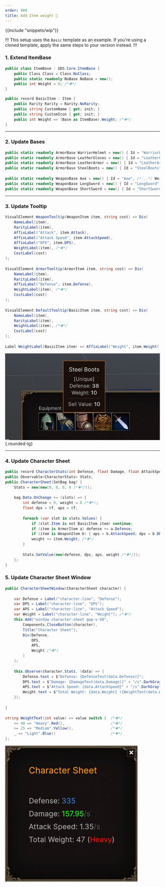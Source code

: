 ```yaml
---
order: 900
title: Add Item weight 🚧
---
```


{{include "snippets/wip"}}

!!!
This setup uses the `Basic` template as an example. If you're using a cloned template, apply the same steps to your version instead.
!!!

### 1. Extend ItemBase

```cs #4 ItemBase.cs
public class ItemBase : GDS.Core.ItemBase {
    public Class Class = Class.NoClass;
    public static readonly NoBase NoBase = new();
    public int Weight = 0; /*✚*/
}
```

```cs #5 Item.cs
public record BasicItem : Item {
    public Rarity Rarity = Rarity.NoRarity;
    public string CustomName { get; init; }
    public string CustomIcon { get; init; }
    public int Weight => (Base as ItemBase).Weight; /*✚*/
}
```

---
### 2. Update Bases

```cs # Bases.cs
public static readonly ArmorBase WarriorHelmet = new() { Id = "WarriorHelmet", /*...*/ Weight = 10 /*✚*/};
public static readonly ArmorBase LeatherGloves = new() { Id = "LeatherGloves", /*...*/ Weight = 8 /*✚*/};
public static readonly ArmorBase LeatherArmor = new() { Id = "LeatherArmor", /*...*/ Weight = 7 /*✚*/};
public static readonly ArmorBase SteelBoots = new() { Id = "SteelBoots", /*...*/ Weight = 10 /*✚*/};

public static readonly WeaponBase Axe = new() { Id = "Axe", /*...*/ Weight = 13 /*✚*/};
public static readonly WeaponBase LongSword = new() { Id = "LongSword", /*...*/ Weight = 12 /*✚*/};
public static readonly WeaponBase ShortSword = new() { Id = "ShortSword", /*...*/ Weight = 11 /*✚*/};
```

---
### 3. Update Tooltip

```cs #7,15,22,26 Tooltip.cs
VisualElement WeaponTooltip(WeaponItem item, string cost) => Div(
    NameLabel(item),
    RarityLabel(item),
    AffixLabel("Attack", item.Attack),
    AffixLabel("Attack Speed", item.AttackSpeed),
    AffixLabel("DPS", item.DPS),
    WeightLabel(item), /*✚*/
    CostLabel(cost)
);

VisualElement ArmorTooltip(ArmorItem item, string cost) => Div(
    NameLabel(item),
    RarityLabel(item),
    AffixLabel("Defense", item.Defense),
    WeightLabel(item), /*✚*/
    CostLabel(cost)
);

VisualElement DefaultTooltip(BasicItem item, string cost) => Div(
    NameLabel(item),
    RarityLabel(item),
    WeightLabel(item), /*✚*/
    CostLabel(cost)
);

Label WeightLabel(BasicItem item) => AffixLabel("Weight", item.Weight).SetVisible(item.Weight > 0); /*✚*/
```

![The **Weight** should show up in the **Tooltip**](/static/images/tutorials/add-weight-tooltip.jpg){.rounded-lg}


---

### 4. Update Character Sheet
```cs #1,4,7,14,17 CharacterSheet.cs
public record CharacterStats(int Defense, float Damage, float AttackSpeed, int Weight /*✚*/);
public Observable<CharacterStats> Stats;
public CharacterSheet(SetBag bag) {
    Stats = new(new(0, 0, 0, 0 /*✚*/));

    bag.Data.OnChange += (slots) => {
        int defense = 0, weight = 0 /*✚*/;
        float dps = 0f, aps = 0f;

        foreach (var slot in slots.Values) {
            if (slot.Item is not BasicItem item) continue;
            if (item is ArmorItem a) defense += a.Defense;
            if (item is WeaponItem b) { aps = b.AttackSpeed; dps = b.DPS; }
            weight += item.Weight; /*✚*/
        }

        Stats.SetValue(new(defense, dps, aps, weight /*✚*/));
    };
}
```

### 5. Update Character Sheet Window
```cs #6,13,21,26-29 CharacterSheetWindow.cs 
public CharacterSheetWindow(CharacterSheet character) {

    var Defense = Label("character-line", "Defense");
    var DPS = Label("character-line", "DPS");
    var APS = Label("character-line", "Attack Speed");
    var Weight = Label("character-line", "Weight"); /*✚*/
    this.Add("window character-sheet gap-v-50",
        Components.CloseButton(character),
        Title("Character Sheet"),
        Div(Defense,
            DPS,
            APS,
            Weight /*✚*/
        )
    );

    this.Observe(character.Stats, (data) => {
        Defense.text = $"Defense: {DefenseText(data.Defense)}";
        DPS.text = $"Damage: {DamageText(data.Damage)}" + "/s".DarkGray();
        APS.text = $"Attack Speed: {data.AttackSpeed}" + "/s".DarkGray();
        Weight.text = $"Total Weight: {data.Weight} ({WeightText(data.Weight)})"; /*✚*/
    });

}

string WeightText(int value) => value switch {  /*✚*/
    >= 40 => "Heavy".Red(),                     /*✚*/
    >= 25 => "Medium".Yellow(),                 /*✚*/
    _ => "Light".Blue()                         /*✚*/
};
```
![The **Total Weight** should show up in the **Character Sheet**](/static/images/tutorials/add-weight-char-sheet.jpg)
